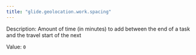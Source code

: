 ```yaml
---
title: "glide.geolocation.work.spacing"
---
```


Description: Amount of time (in minutes) to add between the end of a task and the travel start of the next

Value: `0`